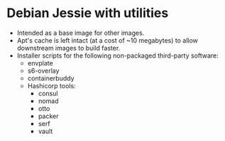 # Debian Jessie with utilities
   * Intended as a base image for other images.
   * Apt's cache is left intact (at a cost of ~10 megabytes) to allow downstream images to build faster.
   * Installer scripts for the following non-packaged third-party software:
      * envplate
      * s6-overlay
      * containerbuddy
      * Hashicorp tools:
        * consul
        * nomad
        * otto
        * packer
        * serf
        * vault
